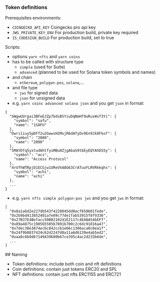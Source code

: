 ### Token definitions

Prerequisites environments:

-   `COINGECKO_API_KEY` Coingecko pro api key
-   `JWS_PRIVATE_KEY_ENV` For production build, private key required
-   `IS_CODESIGN_BUILD` For production build, set to true

Scripts:

-   options `yarn nfts` and `yarn coins`
-   has to be called with structure type
    -   `simple` (used for Suite)
    -   `advanced` (planned to be used for Solana token symbols and names)
-   and chain
    -   `ethereum`, `polygon-pos`, `solana`,...
-   and file type
    -   `jws` for signed data
    -   `json` for unsigned data
-   e.g. `yarn coins advanced solana json` and you get `json` in format:

```
{
  "GWgwUUrgai3BFeEJZp7bdsBSYiuDqNmHf9uRusWsf3Yi": {
    "symbol": "safu",
    "name": "1SAFU"
  },
  "Dwri1iuy5pDFf2u2GwwsH2MxjR6dATyDv9En9Jk8Fkof": {
    "symbol": "2080",
    "name": "2080"
  },
  "5MAYDfq5yxtudAhtfyuMBuHZjgAbaS9tbEyEQYAhDS5y": {
    "symbol": "acs",
    "name": "Access Protocol"
  },
  "4rUfhWTRpjD1ECGjw1UReVhA8G63CrATuoFLRVRkkqhs": {
    "symbol": "achi",
    "name": "achi"
  },
  ...
}
```

-   e.g. `yarn nfts simple polygon-pos jws` and you get `jws` in format:

```
[
  "0x8a1abd2e227db543f4228045dd0acf658601fede",
  "0x2b9bd413852401a7e09c77de1fab53915f8f9336",
  "0x27B37E4Befacc50B02102d1E2117c4EA8A54bEFf",
  "0x89a4875c190565505b7891b700c2c6dc91816a47",
  "0x7dec38e3874ecbc842cc61e66c1386aca0c0ea1f",
  "0x24f9b0837424c62d2247d8a11a6d6139e4ab5ed2",
  "0xaa8c6b9d67149439680b67ce395c4ac2d233b6de",
  ...
]
```

## Naming

-   Token definitions: include both coin and nft definitions
-   Coin definitions: contain just tokens ERC20 and SPL
-   NFT definitions: contain just nfts ERC1155 and ERC721
